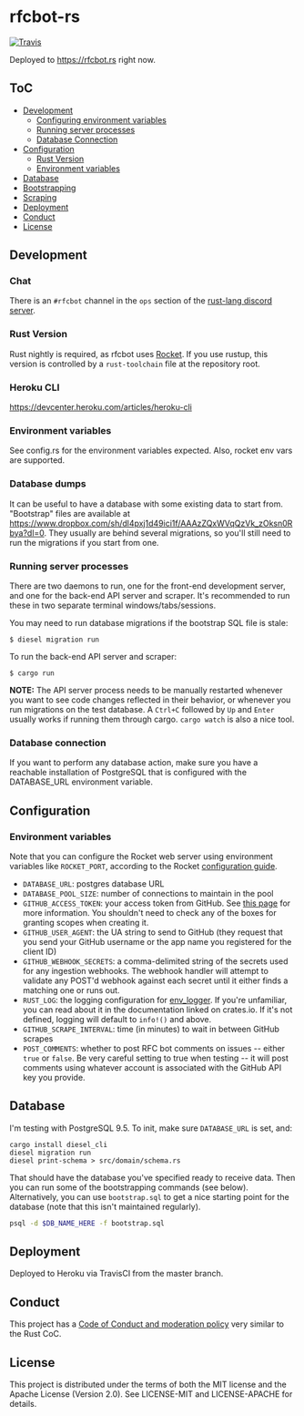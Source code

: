 # rfcbot-rs

[![Travis](https://img.shields.io/travis/rust-lang/rust.svg)](https://travis-ci.org/anp/rfcbot-rs)

Deployed to https://rfcbot.rs right now.

## ToC

* [Development](#development)
  * [Configuring environment variables](#configuring-environment-variables)
  * [Running server processes](#running-server-processes)
  * [Database Connection](#database-connection)
* [Configuration](#configuration)
  * [Rust Version](#rust-version)
  * [Environment variables](#environment-variables)
* [Database](#database)
* [Bootstrapping](#bootstrapping)
* [Scraping](#scraping)
* [Deployment](#deployment)
* [Conduct](#conduct)
* [License](#license)

## Development

### Chat

There is an `#rfcbot` channel in the `ops` section of the [rust-lang discord server](https://discordapp.com/invite/rust-lang).

### Rust Version

Rust nightly is required, as rfcbot uses [Rocket](rocket.rs). If you use rustup, this version is controlled by a `rust-toolchain` file at the repository root.

### Heroku CLI

https://devcenter.heroku.com/articles/heroku-cli

### Environment variables

See config.rs for the environment variables expected. Also, rocket env vars are supported.

### Database dumps

It can be useful to have a database with some existing data to start from. "Bootstrap" files are available at https://www.dropbox.com/sh/dl4pxj1d49ici1f/AAAzZQxWVqQzVk_zOksn0Rbya?dl=0. They usually are behind several migrations, so you'll still need to run the migrations if you start from one.

### Running server processes

There are two daemons to run, one for the front-end development server, and one for the back-end API server and scraper. It's recommended to run these in two separate terminal windows/tabs/sessions.

You may need to run database migrations if the bootstrap SQL file is stale:

```
$ diesel migration run
```

To run the back-end API server and scraper:

```
$ cargo run
```

**NOTE:** The API server process needs to be manually restarted whenever you want to see code changes reflected in their behavior, or whenever you run migrations on the test database. A `Ctrl+C` followed by `Up` and `Enter` usually works if running them through cargo. `cargo watch` is also a nice tool.

### Database connection

If you want to perform any database action, make sure you have a reachable installation of PostgreSQL that is configured with the DATABASE_URL environment variable.

## Configuration

### Environment variables

Note that you can configure the Rocket web server using environment variables like `ROCKET_PORT`, according to the Rocket [configuration guide](https://rocket.rs/guide/configuration/).

* `DATABASE_URL`: postgres database URL
* `DATABASE_POOL_SIZE`: number of connections to maintain in the pool
* `GITHUB_ACCESS_TOKEN`: your access token from GitHub. See [this page](https://help.github.com/articles/creating-an-access-token-for-command-line-use/) for more information. You shouldn't need to check any of the boxes for granting scopes when creating it.
* `GITHUB_USER_AGENT`: the UA string to send to GitHub (they request that you send your GitHub username or the app name you registered for the client ID)
* `GITHUB_WEBHOOK_SECRETS`: a comma-delimited string of the secrets used for any ingestion webhooks. The webhook handler will attempt to validate any POST'd webhook against each secret until it either finds a matching one or runs out.
* `RUST_LOG`: the logging configuration for [env_logger](https://crates.io/crates/env_logger). If you're unfamiliar, you can read about it in the documentation linked on crates.io. If it's not defined, logging will default to `info!()` and above.
* `GITHUB_SCRAPE_INTERVAL`: time (in minutes) to wait in between GitHub scrapes
* `POST_COMMENTS`: whether to post RFC bot comments on issues -- either `true` or `false`. Be very careful setting to true when testing -- it will post comments using whatever account is associated with the GitHub API key you provide.

## Database

I'm testing with PostgreSQL 9.5. To init, make sure `DATABASE_URL` is set, and:

```
cargo install diesel_cli
diesel migration run
diesel print-schema > src/domain/schema.rs
```

That should have the database you've specified ready to receive data. Then you can run some of the bootstrapping commands (see below). Alternatively, you can use `bootstrap.sql` to get a nice starting point for the database (note that this isn't maintained regularly).

```bash
psql -d $DB_NAME_HERE -f bootstrap.sql
```

## Deployment

Deployed to Heroku via TravisCI from the master branch.

## Conduct

This project has a [Code of Conduct and moderation policy](https://github.com/anp/rfcbot-rs/blob/master/CONDUCT.md) very similar to the Rust CoC.

## License

This project is distributed under the terms of both the MIT license and the Apache License (Version 2.0). See LICENSE-MIT and LICENSE-APACHE for details.
